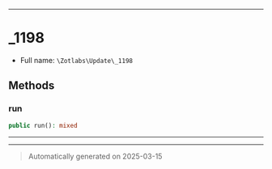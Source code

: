***

# _1198





* Full name: `\Zotlabs\Update\_1198`




## Methods


### run



```php
public run(): mixed
```












***


***
> Automatically generated on 2025-03-15
